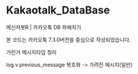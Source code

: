 # Kakaotalk_DataBase
메신저봇R | 카카오톡 DB 파헤치기

본 코드는 카카오톡 7.3.0버전을 중심으로 작성되었습니다.


가린거 메시지타입 정리

log.v.previous_message 복호화 -> 가려진 메시지(일반)

